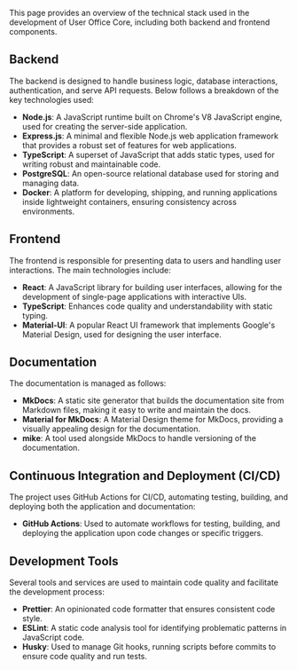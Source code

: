 This page provides an overview of the technical stack used in the development of User Office Core, including both backend and frontend components.

## Backend

The backend is designed to handle business logic, database interactions, authentication, and serve API requests. Below follows a breakdown of the key technologies used:

- **Node.js**: A JavaScript runtime built on Chrome's V8 JavaScript engine, used for creating the server-side application.
- **Express.js**: A minimal and flexible Node.js web application framework that provides a robust set of features for web applications.
- **TypeScript**: A superset of JavaScript that adds static types, used for writing robust and maintainable code.
- **PostgreSQL**: An open-source relational database used for storing and managing data.
- **Docker**: A platform for developing, shipping, and running applications inside lightweight containers, ensuring consistency across environments.

## Frontend

The frontend is responsible for presenting data to users and handling user interactions. The main technologies include:

- **React**: A JavaScript library for building user interfaces, allowing for the development of single-page applications with interactive UIs.
- **TypeScript**: Enhances code quality and understandability with static typing.
- **Material-UI**: A popular React UI framework that implements Google's Material Design, used for designing the user interface.

## Documentation

The documentation is managed as follows:

- **MkDocs**: A static site generator that builds the documentation site from Markdown files, making it easy to write and maintain the docs.
- **Material for MkDocs**: A Material Design theme for MkDocs, providing a visually appealing design for the documentation.
- **mike**: A tool used alongside MkDocs to handle versioning of the documentation.

## Continuous Integration and Deployment (CI/CD)

The project uses GitHub Actions for CI/CD, automating testing, building, and deploying both the application and documentation:

- **GitHub Actions**: Used to automate workflows for testing, building, and deploying the application upon code changes or specific triggers.

## Development Tools

Several tools and services are used to maintain code quality and facilitate the development process:

- **Prettier**: An opinionated code formatter that ensures consistent code style.
- **ESLint**: A static code analysis tool for identifying problematic patterns in JavaScript code.
- **Husky**: Used to manage Git hooks, running scripts before commits to ensure code quality and run tests.
